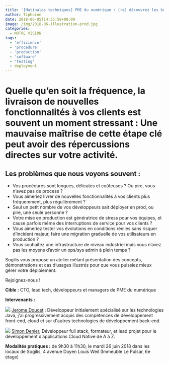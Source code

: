 ```yaml
---
title: '[Matinales techniques] PME du numérique : (re) découvrez les bonnes pratiques pour sécuriser votre mise en production logicielle le 26 juin'
author: Tiphaine
date: 2018-06-05T14:35:58+00:00
image: /img/2018-06-illustration-prod.jpg
categories:
  - NOTRE VISION
tags:
  - 'efficience'
  - 'procedure'
  - 'production'
  - 'software'
  - 'testing'
  - deployment
---
```


# Quelle qu’en soit la fréquence, la livraison de nouvelles fonctionnalités à vos clients est souvent un moment stressant : Une mauvaise maîtrise de cette étape clé peut avoir des répercussions directes sur votre activité.

## Les problèmes que nous voyons souvent :

- Vos procédures sont longues, délicates et coûteuses ? Ou pire, vous n’avez pas de process ?
- Vous aimeriez livrer de nouvelles fonctionnalités à vos clients plus fréquemment, plus régulièrement ?
- Seul un petit nombre de vos développeurs sait déployer en prod, ou pire, une seule personne ?
- Votre mise en production est génératrice de stress pour vos équipes, et cause parfois même des interruptions de service pour vos clients ?
- Vous aimeriez tester vos évolutions en conditions réelles sans risquer d’incident majeur, faire une migration graduelle de vos utilisateurs en production ?
- Vous souhaitez une infrastructure de niveau industriel mais vous n’avez pas les moyens d’avoir un ops/sys admin à plein temps ?

Sogilis vous propose un atelier mêlant présentation des concepts, démonstrations et cas d’usages illustrés pour que vous puissiez mieux gérer votre déploiement.

Rejoignez-nous !

**Cible :** CTO, lead tech, développeurs et managers de PME du numérique

**Intervenants :**

![](/img/2018-06-jérome-doucet.jpg)
[Jerome Doucet](https://www.linkedin.com/in/j%C3%A9r%C3%B4me-doucet-4b1a5450/) : Développeur initialement spécialisé sur les technologies Java, j'ai progressivement acquis des compétences de développement front-end, cloud et sur d'autres technologies de développement back-end.

![](/img/2018-06-simon-denier.jpeg)
[Simon Denier][1], Développeur full stack, formateur, et lead projet pour le développement d’applications Cloud Native de A à Z.

**Modalités pratiques :** de 9h30 à 11h30, le mardi 26 juin 2018 dans les locaux de Sogilis, 4 avenue Doyen Louis Weil (Immeuble Le Pulsar, 6e étage)

[1]: https://www.linkedin.com/in/simon-denier/
